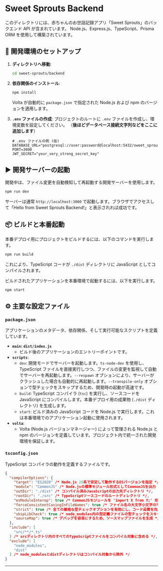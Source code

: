 # Sweet Sprouts Backend

このディレクトリには、赤ちゃんのお世話記録アプリ「Sweet Sprouts」のバックエンド API が含まれています。
Node.js、Express.js、TypeScript、Prisma ORM を使用して構築されています。

## 🚀 開発環境のセットアップ

1.  **ディレクトリへ移動**:

    ```bash
    cd sweet-sprouts/backend
    ```

2.  **依存関係のインストール**:

    ```bash
    npm install
    ```

    Volta が自動的に `package.json` で指定された Node.js および npm のバージョンを適用します。

3.  **`.env` ファイルの作成**:
    プロジェクトのルートに `.env` ファイルを作成し、環境変数を設定してください。
    （**後ほどデータベース接続文字列などをここに追加します**）

    ```
    # .env ファイルの例 (仮)
    DATABASE_URL="postgresql://user:password@localhost:5432/sweet_sprouts_db"
    PORT=3000
    JWT_SECRET="your_very_strong_secret_key"
    ```

## ▶️ 開発サーバーの起動

開発中は、ファイル変更を自動検知して再起動する開発サーバーを使用します。

```bash
npm run dev
```

サーバーは通常 `http://localhost:3000` で起動します。ブラウザでアクセスして「Hello from Sweet Sprouts Backend\!」と表示されれば成功です。

## 📦 ビルドと本番起動

本番デプロイ用にプロジェクトをビルドするには、以下のコマンドを実行します。

```bash
npm run build
```

これにより、TypeScript コードが `./dist` ディレクトリに JavaScript としてコンパイルされます。

ビルドされたアプリケーションを本番環境で起動するには、以下を実行します。

```bash
npm start
```

## ⚙️ 主要な設定ファイル

### `package.json`

アプリケーションのメタデータ、依存関係、そして実行可能なスクリプトを定義しています。

- **`main`: `dist/index.js`**
  - ビルド後のアプリケーションのエントリーポイントです。
- **`scripts`**:
  - `dev`: 開発モードでサーバーを起動します。`ts-node-dev` を使用し、TypeScript ファイルを直接実行しつつ、ファイルの変更を監視して自動でサーバーを再起動します。`--respawn` オプションにより、サーバーがクラッシュした場合も自動的に再起動します。`--transpile-only` オプションで型チェックをスキップするため、開発時の起動が高速です。
  - `build`: TypeScript コンパイラ (`tsc`) を実行し、ソースコードを JavaScript にコンパイルします。本番デプロイ用の成果物 (`./dist` ディレクトリ) を生成します。
  - `start`: ビルド済みの JavaScript コードを Node.js で実行します。これは本番環境でのアプリケーション起動に使用されます。
- **`volta`**:
  - Volta (Node.js バージョンマネージャー) によって管理される Node.js と npm のバージョンを定義しています。プロジェクト内で統一された開発環境を保証します。

### `tsconfig.json`

TypeScript コンパイラの動作を定義するファイルです。

```json
{
  "compilerOptions": {
    "target": "ES2020" /* Node.js 20系で安定して動作するESバージョンを指定 */,
    "module": "CommonJS" /* Node.jsの標準モジュール形式としてCommonJSを出力 */,
    "outDir": "./dist" /* コンパイル済みJavaScriptの出力先ディレクトリ */,
    "rootDir": "./src" /* TypeScriptソースコードのルートディレクトリ */,
    "esModuleInterop": true /* CommonJSモジュールを 'import X from Y;' 形式でインポート可能にする */,
    "forceConsistentCasingInFileNames": true /* ファイル名の大文字小文字の不一致による問題を防止 (Linux環境での問題回避) */,
    "strict": true /* 全ての厳格な型チェックオプションを有効にし、コード品質を向上 */,
    "skipLibCheck": true /* node_modules内の型定義ファイルの型チェックをスキップ (不必要なエラー回避) */,
    "sourceMap": true /* デバッグを容易にするため、ソースマップファイルを生成 */
  },
  "include": [
    "src/**/*.ts"
  ] /* srcディレクトリ内のすべてのTypeScriptファイルをコンパイル対象に含める */,
  "exclude": [
    "node_modules",
    "dist"
  ] /* node_modulesとdistディレクトリはコンパイル対象から除外 */
}
```

---
